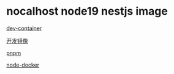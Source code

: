 # nocalhost node19 nestjs image

[dev-container]

[开发镜像]

[pnpm]

[node-docker]

[node-docker]: https://hub.docker.com/_/node/
[dev-container]: https://github.com/nocalhost/dev-container
[开发镜像]: https://nocalhost.dev/zh-CN/docs/config/config-dev-container-en#%E5%BC%80%E5%8F%91%E9%95%9C%E5%83%8F
[pnpm]: https://pnpm.io/installation
